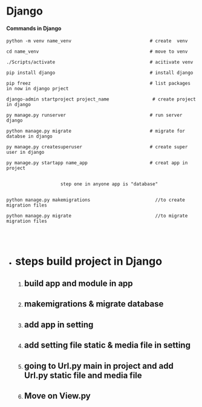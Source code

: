 # Django 



#### Commands in Django 

```django
python -m venv name_venv                			 # create  venv

cd name_venv                            			 # move to venv

./Scripts/activate                       			 # acitivate venv

pip install django                       			 # install django

pip freez                                 		     # list packages in now in django prject

django-admin startproject project_name                # create project in django

py manage.py runserver                   			 # run server django 

python manage.py migrate                  			 # migrate for databse in django 

py manage.py createsuperuser            			 # create super user in django 

py manage.py startapp name_app          			 # creat app in project
			

                    step one in anyone app is "database"


python manage.py makemigrations                        //to create migration files

python manage.py migrate                               //to migrate migration files




```

- # steps build project in Django 

  1. ## build app and module in app 

  2. ## makemigrations  & migrate database

  3. ## add app in setting

  4. ## add setting file static & media file in setting 

  5. ## going to Url.py main in project  and add Url.py static file and media file

  6. ## Move on View.py 

     
